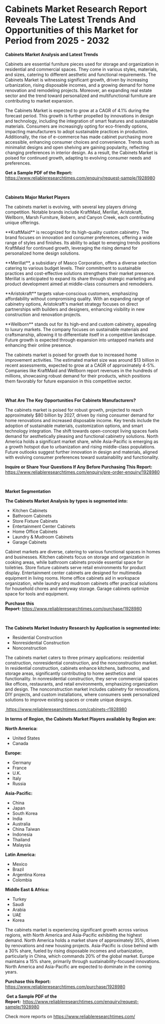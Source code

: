 <p><h1>Cabinets Market Research Report Reveals The Latest Trends And Opportunities of this Market for Period from 2025 - 2032</h1></p><p><strong>Cabinets Market Analysis and Latest Trends</strong></p>
<p><p>Cabinets are essential furniture pieces used for storage and organization in residential and commercial spaces. They come in various styles, materials, and sizes, catering to different aesthetic and functional requirements. The Cabinets Market is witnessing significant growth, driven by increasing urbanization, rising disposable incomes, and a growing demand for home renovation and remodeling projects. Moreover, an expanding real estate sector and the trend toward personalized and multifunctional furniture are contributing to market expansion.</p><p>The Cabinets Market is expected to grow at a CAGR of 4.1% during the forecast period. This growth is further propelled by innovations in design and technology, including the integration of smart features and sustainable materials. Consumers are increasingly opting for eco-friendly options, impacting manufacturers to adopt sustainable practices in production. Additionally, the rise of e-commerce has made cabinet purchasing more accessible, enhancing consumer choices and convenience. Trends such as minimalist designs and open shelving are gaining popularity, reflecting changing preferences in interior design. As a result, the Cabinets Market is poised for continued growth, adapting to evolving consumer needs and preferences.</p></p>
<p><strong>Get a Sample PDF of the Report:&nbsp;</strong> <a href="https://www.reliableresearchtimes.com/enquiry/request-sample/1928980?utm_campaign=3313&utm_medium=2&utm_source=Github&utm_content=ia&utm_term=05042025&utm_id=cabinets">https://www.reliableresearchtimes.com/enquiry/request-sample/1928980</a></p>
<p>&nbsp;</p>
<p><strong>Cabinets Major Market Players</strong></p>
<p><p>The cabinets market is evolving, with several key players driving competition. Notable brands include KraftMaid, Merillat, Aristokraft, Wellborn, Marsh Furniture, Robern, and Canyon Creek, each contributing unique offerings.</p><p>**KraftMaid** is recognized for its high-quality custom cabinetry. The brand focuses on innovation and consumer preferences, offering a wide range of styles and finishes. Its ability to adapt to emerging trends positions KraftMaid for continued growth, leveraging the rising demand for personalized home design solutions.</p><p>**Merillat**, a subsidiary of Masco Corporation, offers a diverse selection catering to various budget levels. Their commitment to sustainable practices and cost-effective solutions strengthens their market presence. Merillat is anticipated to expand its share through strategic marketing and product development aimed at middle-class consumers and remodelers.</p><p>**Aristokraft** targets value-conscious customers, emphasizing affordability without compromising quality. With an expanding range of cabinetry options, Aristokraft's market strategy focuses on direct partnerships with builders and designers, enhancing visibility in new construction and renovation projects.</p><p>**Wellborn** stands out for its high-end and custom cabinetry, appealing to luxury markets. The company focuses on sustainable materials and craftsmanship, allowing it to differentiate itself in a competitive landscape. Future growth is expected through expansion into untapped markets and enhancing their online presence.</p><p>The cabinets market is poised for growth due to increased home improvement activities. The estimated market size was around $13 billion in recent assessments, expected to grow at a CAGR of approximately 4-5%. Companies like KraftMaid and Wellborn report revenues in the hundreds of millions, showcasing robust demand for their products, which positions them favorably for future expansion in this competitive sector.</p></p>
<p>&nbsp;</p>
<p><strong>What Are The Key Opportunities For Cabinets Manufacturers?</strong></p>
<p><p>The cabinets market is poised for robust growth, projected to reach approximately $80 billion by 2027, driven by rising consumer demand for home renovations and increased disposable income. Key trends include the adoption of sustainable materials, customization options, and smart technology integration. The shift towards open-concept living spaces fuels demand for aesthetically pleasing and functional cabinetry solutions. North America holds a significant market share, while Asia-Pacific is emerging as a growth hotspot due to urbanization and rising middle-class populations. Future outlooks suggest further innovation in design and materials, aligned with evolving consumer preferences toward sustainability and functionality.</p></p>
<p><strong>Inquire or Share Your Questions If Any Before Purchasing This Report:</strong> <a href="https://www.reliableresearchtimes.com/enquiry/pre-order-enquiry/1928980?utm_campaign=3313&utm_medium=2&utm_source=Github&utm_content=ia&utm_term=05042025&utm_id=cabinets">https://www.reliableresearchtimes.com/enquiry/pre-order-enquiry/1928980</a></p>
<p>&nbsp;</p>
<p><strong>Market Segmentation</strong></p>
<p><strong>The Cabinets Market Analysis by types is segmented into:</strong></p>
<p><ul><li>Kitchen Cabinets</li><li>Bathroom Cabinets</li><li>Store Fixture Cabinets</li><li>Entertainment Center Cabinets</li><li>Home Office Cabinets</li><li>Laundry & Mudroom Cabinets</li><li>Garage Cabinets</li></ul></p>
<p><p>Cabinet markets are diverse, catering to various functional spaces in homes and businesses. Kitchen cabinets focus on storage and organization in cooking areas, while bathroom cabinets provide essential space for toiletries. Store fixture cabinets serve retail environments for product display. Entertainment center cabinets are designed for multimedia equipment in living rooms. Home office cabinets aid in workspace organization, while laundry and mudroom cabinets offer practical solutions for household chores and entryway storage. Garage cabinets optimize space for tools and equipment.</p></p>
<p><strong>Purchase this Report:&nbsp;</strong><a href="https://www.reliableresearchtimes.com/purchase/1928980?utm_campaign=3313&utm_medium=2&utm_source=Github&utm_content=ia&utm_term=05042025&utm_id=cabinets">https://www.reliableresearchtimes.com/purchase/1928980</a></p>
<p>&nbsp;</p>
<p><strong>The Cabinets Market Industry Research by Application is segmented into:</strong></p>
<p><ul><li>Residential Construction</li><li>Nonresidential Construction</li><li>Nonconstruction</li></ul></p>
<p><p>The cabinets market caters to three primary applications: residential construction, nonresidential construction, and the nonconstruction market. In residential construction, cabinets enhance kitchens, bathrooms, and storage areas, significantly contributing to home aesthetics and functionality. In nonresidential construction, they serve commercial spaces like offices, restaurants, and retail environments, emphasizing organization and design. The nonconstruction market includes cabinetry for renovations, DIY projects, and custom installations, where consumers seek personalized solutions to improve existing spaces or create unique designs.</p></p>
<p><a href="https://www.reliableresearchtimes.com/cabinets-r1928980?utm_campaign=3313&utm_medium=2&utm_source=Github&utm_content=ia&utm_term=05042025&utm_id=cabinets">&nbsp;https://www.reliableresearchtimes.com/cabinets-r1928980</a></p>
<p><strong>In terms of Region, the Cabinets Market Players available by Region are:</strong></p>
<p>
    <p> <strong> North America: </strong>
        <ul>
            <li>United States</li>
            <li>Canada</li>
        </ul>
        </p> 
    <p> <strong> Europe: </strong>
        <ul>
            <li>Germany</li>
            <li>France</li>
            <li>U.K.</li>
            <li>Italy</li>
            <li>Russia</li>
        </ul>
        </p> 
    <p> <strong> Asia-Pacific: </strong>
        <ul>
            <li>China</li>
            <li>Japan</li>
            <li>South Korea</li>
            <li>India</li>
            <li>Australia</li>
            <li>China Taiwan</li>
            <li>Indonesia</li>
            <li>Thailand</li>
            <li>Malaysia</li>
        </ul>
        </p> 
    <p> <strong> Latin America: </strong>
        <ul>
            <li>Mexico</li>
            <li>Brazil</li>
            <li>Argentina Korea</li>
            <li>Colombia</li>
        </ul>
        </p> 
    <p> <strong> Middle East & Africa: </strong>
        <ul>
            <li>Turkey</li>
            <li>Saudi</li>
            <li>Arabia</li>
            <li>UAE</li>
            <li>Korea</li>
        </ul>
    </p>
    </p>
<p><p>The cabinets market is experiencing significant growth across various regions, with North America and Asia-Pacific exhibiting the highest demand. North America holds a market share of approximately 35%, driven by renovations and new housing projects. Asia-Pacific is close behind with a 30% share, fueled by rising disposable incomes and urbanization, particularly in China, which commands 20% of the global market. Europe maintains a 15% share, primarily through sustainability-focused innovations. North America and Asia-Pacific are expected to dominate in the coming years.</p></p>
<p><strong>Purchase this Report: </strong><a href="https://www.reliableresearchtimes.com/purchase/1928980?utm_campaign=3313&utm_medium=2&utm_source=Github&utm_content=ia&utm_term=05042025&utm_id=cabinets">https://www.reliableresearchtimes.com/purchase/1928980</a></p>
<p>&nbsp;<strong>Get a Sample PDF of the Report:&nbsp;&nbsp;</strong><a href="https://www.reliableresearchtimes.com/enquiry/request-sample/1928980?utm_campaign=3313&utm_medium=2&utm_source=Github&utm_content=ia&utm_term=05042025&utm_id=cabinets">https://www.reliableresearchtimes.com/enquiry/request-sample/1928980</a></p>
<p><strong></strong></p>
<p>Check more reports on <a href="https://www.reliableresearchtimes.com/?utm_campaign=3313&utm_medium=2&utm_source=Github&utm_content=ia&utm_term=05042025&utm_id=cabinets">https://www.reliableresearchtimes.com/</a></p>
